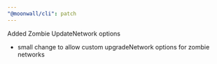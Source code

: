 ```yaml
---
"@moonwall/cli": patch
---
```


Added Zombie UpdateNetwork options
- small change to allow custom upgradeNetwork options for zombie networks
